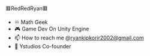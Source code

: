🟥RedRedRyan🟥
- ♾️ Math Geek
- 🎮 Game Dev On Unity Engine
- 📫 How to reach me @ryankipkorir2002@gmail.com
- 🔧 Ystudios Co-founder

<!---
RedRedRyan/RedRedRyan is a ✨ special ✨ repository because its `README.md` (this file) appears on your GitHub profile.
You can click the Preview link to take a look at your changes.
--->
